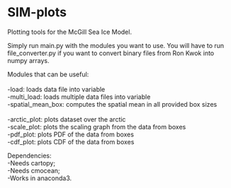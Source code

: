 # SIM-plots
Plotting tools for the McGill Sea Ice Model.

Simply run main.py with the modules you want to use. You will have to run file_converter.py if you want to convert binary files from Ron Kwok into numpy arrays.

Modules that can be useful:<br/>
<br/>
-load: loads data file into variable<br/>
-multi_load: loads multiple data files into variable<br/>
-spatial_mean_box: computes the spatial mean in all provided box sizes<br/>
<br/>
-arctic_plot: plots dataset over the arctic<br/>
-scale_plot: plots the scaling graph from the data from boxes<br/>
-pdf_plot: plots PDF of the data from boxes<br/>
-cdf_plot: plots CDF of the data from boxes<br/>

Dependencies:<br/>
-Needs cartopy;<br/>
-Needs cmocean;<br/>
-Works in anaconda3.<br/>
